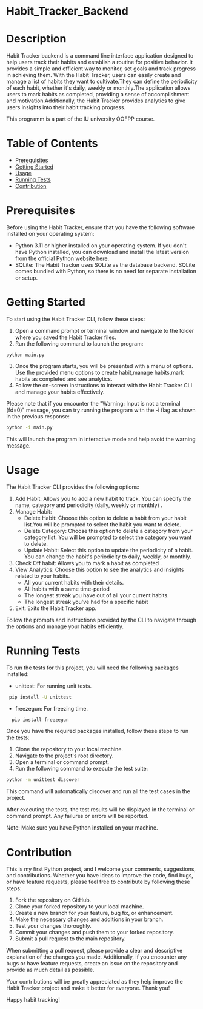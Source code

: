 # Habit_Tracker_Backend
# Description 
Habit Tracker backend is a command line interface application designed to help users track their habits and establish a routine for positive behavior. It provides a simple and efficient way to monitor, set goals and track progress in achieving them.
With the Habit Tracker, users can easily create and manage a list of habits they want to cultivate.They can define the periodicity of each habit, whether it's daily, weekly or monthly.The application allows users to mark habits as completed, providing a sense of accomplishment and motivation.Additionally, the Habit Tracker provides analytics to give users insights into their habit tracking progress.

This programm is a part of the IU university OOFPP course. 

# Table of Contents

- [Prerequisites](#prerequisites)
- [Getting Started](#getting-started)
- [Usage](#usage)
- [Running Tests](#running-tests)
- [Contribution](#contribution)

# Prerequisites
Before using the Habit Tracker, ensure that you have the following software installed on your operating system: 

- Python 3.11 or higher installed on your operating system. If you don't have Python installed, you can download and install the latest version from the official Python website [here](https://www.python.org/downloads/).
- SQLite: The Habit Tracker uses SQLite as the database backend. SQLite comes bundled with Python, so there is no need for separate installation or setup.

# Getting Started 
To start using the Habit Tracker CLI, follow these steps:
1. Open a command prompt or terminal window and navigate to the folder where you saved the Habit Tracker files.
2. Run the following command to launch the program:
```
python main.py
```
3. Once the program starts, you will be presented with a menu of options. Use the provided menu options to create habit,manage habits,mark habits as completed and see analytics.
4. Follow the on-screen instructions to interact with the Habit Tracker CLI and manage your habits effectively.

Please note that if you encounter the "Warning: Input is not a terminal (fd=0)" message, you can try running the program with the -i flag as shown in the previous response:

```bash
python -i main.py
```
This will launch the program in interactive mode and help avoid the warning message.

# Usage
The Habit Tracker CLI provides the following options:
1. Add Habit: Allows you to add a new habit to track. You can specify the name, category and periodicity (daily, weekly or monthly) .
2. Manage Habit:
   - Delete Habit: Choose this option to delete a habit from your habit list.You will be prompted to select the habit you want to delete.
   - Delete Category: Choose this option to delete a category from your category list. You will be prompted to select the category you want to delete.
   - Update Habit: Select this option to update the periodicity of a habit. You can change the habit's periodicity to daily, weekly, or monthly.
3. Check Off habit: Allows you to mark a habit as completed .
5. View Analytics: Choose this option to see the analytics and insights related to your habits.
   - All your current habits with their details.
   - All habits with a same time-period
   - The longest streak you have out of all your current habits. 
   - The longest streak you've had for a specific habit
7. Exit: Exits the Habit Tracker app.

Follow the prompts and instructions provided by the CLI to navigate through the options and manage your habits efficiently.

# Running Tests
To run the tests for this project, you will need the following packages installed:

- unittest: For running unit tests.

 ```bash
  pip install -U unittest
 ```
- freezegun: For freezing time.

```bash
  pip install freezegun
```
Once you have the required packages installed, follow these steps to run the tests:

1. Clone the repository to your local machine.
2. Navigate to the project's root directory.
3. Open a terminal or command prompt.
4. Run the following command to execute the test suite:

```bash
python -m unittest discover
```
This command will automatically discover and run all the test cases in the project.

After executing the tests, the test results will be displayed in the terminal or command prompt. Any failures or errors will be reported.

Note: Make sure you have Python installed on your machine.

# Contribution
This is my first Python project, and I welcome your comments, suggestions, and contributions. Whether you have ideas to improve the code, find bugs, or have feature requests, please feel free to contribute by following these steps:

1. Fork the repository on GitHub.
2. Clone your forked repository to your local machine.
3. Create a new branch for your feature, bug fix, or enhancement.
4. Make the necessary changes and additions in your branch.
5. Test your changes thoroughly.
6. Commit your changes and push them to your forked repository.
7. Submit a pull request to the main repository.

When submitting a pull request, please provide a clear and descriptive explanation of the changes you made.
Additionally, if you encounter any bugs or have feature requests, create an issue on the repository and provide as much detail as possible.

Your contributions will be greatly appreciated as they help improve the Habit Tracker project and make it better for everyone. Thank you!

Happy habit tracking!
